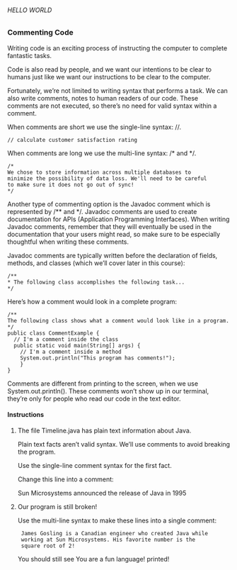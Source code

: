 ###### HELLO WORLD

### Commenting Code

Writing code is an exciting process of instructing the computer to complete fantastic tasks.

Code is also read by people, and we want our intentions to be clear to humans just like we want our instructions to be clear to the computer.

Fortunately, we’re not limited to writing syntax that performs a task. We can also write comments, notes to human readers of our code. These comments are not executed, so there’s no need for valid syntax within a comment.

When comments are short we use the single-line syntax: //.
```
// calculate customer satisfaction rating
```
When comments are long we use the multi-line syntax: /* and */.
```
/*
We chose to store information across multiple databases to
minimize the possibility of data loss. We'll need to be careful
to make sure it does not go out of sync!
*/
```

Another type of commenting option is the Javadoc comment which is represented by /** and */. Javadoc comments are used to create documentation for APIs (Application Programming Interfaces). When writing Javadoc comments, remember that they will eventually be used in the documentation that your users might read, so make sure to be especially thoughtful when writing these comments.

Javadoc comments are typically written before the declaration of fields, methods, and classes (which we’ll cover later in this course):
```
/**
* The following class accomplishes the following task...
*/
```

Here’s how a comment would look in a complete program:

```
/**
The following class shows what a comment would look like in a program.
*/
public class CommentExample {
  // I'm a comment inside the class
  public static void main(String[] args) {
    // I'm a comment inside a method
    System.out.println("This program has comments!");
    }
}
```
Comments are different from printing to the screen, when we use System.out.println(). These comments won’t show up in our terminal, they’re only for people who read our code in the text editor.

#### Instructions

1. The file Timeline.java has plain text information about Java.

    Plain text facts aren’t valid syntax. We’ll use comments to avoid breaking the program.

    Use the single-line comment syntax for the first fact.

    Change this line into a comment:

    Sun Microsystems announced the release of Java in 1995

2. Our program is still broken!

    Use the multi-line syntax to make these lines into a single comment:

        James Gosling is a Canadian engineer who created Java while
        working at Sun Microsystems. His favorite number is the
        square root of 2!

    You should still see You are a fun language! printed!